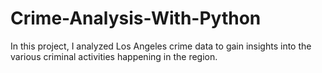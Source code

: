 # Crime-Analysis-With-Python
In this project, I analyzed Los Angeles crime data to gain insights into the various criminal activities happening in the region. 
